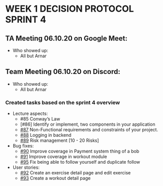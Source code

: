 # WEEK 1 DECISION PROTOCOL SPRINT 4

## TA Meeting 06.10.20 on Google Meet:
* Who showed up:
	* All but Arnar

## Team Meeting 06.10.20 on Discord:
* Who showed up:
    * All but Arnar

### Created tasks based on the sprint 4 overview

* Lecture aspects: 
	-   #85 Conway’s Law
	-   [#86] Identify or implement, two components in your application
	-   [#87](../xFrednet/t-302-honn-2020-team-9/-/issues/87) Non-Functional requirements and constraints of your project. 
	-   [#88](../xFrednet/t-302-honn-2020-team-9/-/issues/88) Logging in backend
	-   [#89](../xFrednet/t-302-honn-2020-team-9/-/issues/89) Risk management [10 - 20 Risks]
* Bug fixes: 
	-   [#90](../xFrednet/t-302-honn-2020-team-9/-/issues/90) Improve coverage in Payment system thing of a bob
	-   [#91](../xFrednet/t-302-honn-2020-team-9/-/issues/91) Improve coverage in workout module
	-   [#95](../xFrednet/t-302-honn-2020-team-9/-/issues/95) Fix being able to follow yourself and duplicate follow
* User stories: 
	-   [#92](../xFrednet/t-302-honn-2020-team-9/-/issues/92) Create an exercise detail page and edit exercise
	-   [#93](../xFrednet/t-302-honn-2020-team-9/-/issues/93) Create a workout detail page



    
    
    
    
    
